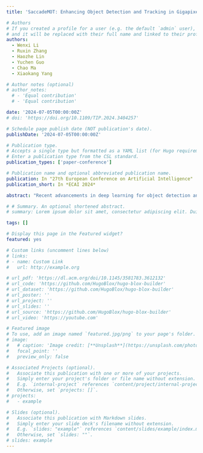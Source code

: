 ```yaml
---
title: 'SaccadeMOT: Enhancing Object Detection and Tracking in Gigapixel Images via Scale-Aware Density Estimation'

# Authors
# If you created a profile for a user (e.g. the default `admin` user), write the username (folder name) here
# and it will be replaced with their full name and linked to their profile.
authors:
  - Wenxi Li
  - Ruxin Zhang
  - Haozhe Lin
  - Yuchen Guo
  - Chao Ma
  - Xiaokang Yang

# Author notes (optional)
# author_notes:
  # - 'Equal contribution'
  # - 'Equal contribution'

date: '2024-07-05T00:00:00Z'
# doi: 'https://doi.org/10.1109/TIP.2024.3404257'

# Schedule page publish date (NOT publication's date).
publishDate: '2024-07-05T00:00:00Z'

# Publication type.
# Accepts a single type but formatted as a YAML list (for Hugo requirements).
# Enter a publication type from the CSL standard.
publication_types: ['paper-conference']

# Publication name and optional abbreviated publication name.
publication: In "27th European Conference on Artificial Intelligence"
publication_short: In *ECAI 2024*

abstract: "Recent advancements in deep learning for object detection and tracking have primarily focused on megapixel images, creating a significant gap in the efficient processing of gigapixel images. These ultra-high-resolution images pose unique challenges due to their enormous size and computational requirements. To address this, we present SaccadeMOT, an innovative architecture for gigapixel-level multi-object tracking inspired by the saccadic movements of the human eye. The key feature of SaccadeMOT is its ability to strategically select and process specific regions of the image, thereby drastically reducing computational load. The detection process is divided into two stages: the 'saccade' stage, which identifies regions of probable interest, and the 'gaze' stage, which refines the detection within these targeted areas. Based on the detection results, we track each object using a combination of head tracking and body tracking. Our approach, evaluated on the PANDA dataset, not only achieves an 8x speed increase over state-of-the-art methods but also shows significant promise in gigapixel-level pathology analysis, particularly in Whole Slide Imaging applications."

# # Summary. An optional shortened abstract.
# summary: Lorem ipsum dolor sit amet, consectetur adipiscing elit. Duis posuere tellus ac convallis placerat. Proin tincidunt magna sed ex sollicitudin condimentum.

tags: []

# Display this page in the Featured widget?
featured: yes

# Custom links (uncomment lines below)
# links:
# - name: Custom Link
#   url: http://example.org

# url_pdf: 'https://dl.acm.org/doi/10.1145/3581783.3612132'
# url_code: 'https://github.com/HugoBlox/hugo-blox-builder'
# url_dataset: 'https://github.com/HugoBlox/hugo-blox-builder'
# url_poster: ''
# url_project: ''
# url_slides: ''
# url_source: 'https://github.com/HugoBlox/hugo-blox-builder'
# url_video: 'https://youtube.com'

# Featured image
# To use, add an image named `featured.jpg/png` to your page's folder.
# image:
#   # caption: 'Image credit: [**Unsplash**](https://unsplash.com/photos/pLCdAaMFLTE)'
#   focal_point: ''
#   preview_only: false

# Associated Projects (optional).
#   Associate this publication with one or more of your projects.
#   Simply enter your project's folder or file name without extension.
#   E.g. `internal-project` references `content/project/internal-project/index.md`.
#   Otherwise, set `projects: []`.
# projects:
#   - example

# Slides (optional).
#   Associate this publication with Markdown slides.
#   Simply enter your slide deck's filename without extension.
#   E.g. `slides: "example"` references `content/slides/example/index.md`.
#   Otherwise, set `slides: ""`.
# slides: example
---
```


<!-- {{% callout note %}}
Click the _Cite_ button above to demo the feature to enable visitors to import publication metadata into their reference management software.
{{% /callout %}}

{{% callout note %}}
Create your slides in Markdown - click the _Slides_ button to check out the example.
{{% /callout %}} -->

<!-- Add the publication's **full text** or **supplementary notes** here. You can use rich formatting such as including [code, math, and images](https://docs.hugoblox.com/content/writing-markdown-latex/). -->
